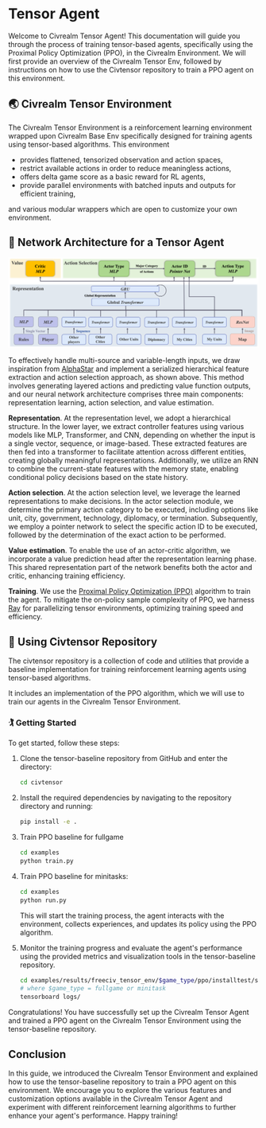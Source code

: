 # Tensor Agent
Welcome to Civrealm Tensor Agent! This documentation will guide you through the process of training tensor-based agents, specifically using the Proximal Policy Optimization (PPO), in the Civrealm Environment. We will first provide an overview of the Civrealm Tensor Env, followed by instructions on how to use the Civtensor repository to train a PPO agent on this environment.

## 🌏 Civrealm Tensor Environment
The Civrealm Tensor Environment is a reinforcement learning environment wrapped upon Civrealm Base Env specifically designed for training agents using tensor-based algorithms. This environment 

- provides flattened, tensorized observation and action spaces,
- restrict available actions in order to reduce meaningless actions,
- offers delta game score as a basic reward for RL agents,
- provide parallel environments with batched inputs and outputs for efficient training, 

and various modular wrappers which are open to customize your own environment.


## 🤖 Network Architecture for a Tensor Agent

![Tensor Architecture](../assets/tensor-architecture.png)

To effectively handle multi-source and variable-length inputs, we draw inspiration from [AlphaStar](https://www.nature.com/articles/s41586-019-1724-z) and implement a serialized hierarchical feature extraction and action selection approach, as shown above. This method involves generating layered actions and predicting value function outputs, and our neural network architecture comprises three main components: representation learning, action selection, and value estimation.

**Representation**. At the representation level, we adopt a hierarchical structure. In the lower layer, we extract controller features using various models like MLP, Transformer, and CNN, depending on whether the input is a single vector, sequence, or image-based. These extracted features are then fed into a transformer to facilitate attention across different entities, creating globally meaningful representations. Additionally, we utilize an RNN to combine the current-state features with the memory state, enabling conditional policy decisions based on the state history.

**Action selection**. At the action selection level, we leverage the learned representations to make decisions. In the actor selection module, we determine the primary action category to be executed, including options like unit, city, government, technology, diplomacy, or termination. Subsequently, we employ a pointer network to select the specific action ID to be executed, followed by the determination of the exact action to be performed.

**Value estimation**. To enable the use of an actor-critic algorithm, we incorporate a value prediction head after the representation learning phase. This shared representation part of the network benefits both the actor and critic, enhancing training efficiency.

**Training**. We use the [Proximal Policy Optimization (PPO)](https://arxiv.org/abs/1707.06347) algorithm to train the agent. To mitigate the on-policy sample complexity of PPO, we harness [Ray](https://www.ray.io/) for parallelizing tensor environments, optimizing training speed and efficiency.



## 🏃 Using Civtensor Repository



The civtensor repository is a collection of code and utilities that provide a baseline implementation for training reinforcement learning agents using tensor-based algorithms.

It includes an implementation of the PPO algorithm, which we will use to train our agents in the Civrealm Tensor Environment.

### 🏌️ Getting Started
To get started, follow these steps:

1. Clone the tensor-baseline repository from GitHub and enter the directory:
   ```bash
   cd civtensor
   ```
2. Install the required dependencies by navigating to the repository directory and running:
   ```bash
   pip install -e .
   ```
3. Train PPO baseline for fullgame
    ```bash
    cd examples
    python train.py
    ```
4. Train PPO baseline for minitasks:
    ```bash
    cd examples
    python run.py
    ```
   This will start the training process, the agent interacts with the environment, collects experiences, and updates its policy using the PPO algorithm.


5. Monitor the training progress and evaluate the agent's performance using the provided metrics and visualization tools in the tensor-baseline repository.
    ```bash
    cd examples/results/freeciv_tensor_env/$game_type/ppo/installtest/seed-XXXXXXXXX
    # where $game_type = fullgame or minitask
    tensorboard logs/
    ```
Congratulations! You have successfully set up the Civrealm Tensor Agent and trained a PPO agent on the Civrealm Tensor Environment using the tensor-baseline repository.

## Conclusion
In this guide, we introduced the Civrealm Tensor Environment and explained how to use the tensor-baseline repository to train a PPO agent on this environment. We encourage you to explore the various features and customization options available in the Civrealm Tensor Agent and experiment with different reinforcement learning algorithms to further enhance your agent's performance. Happy training!


